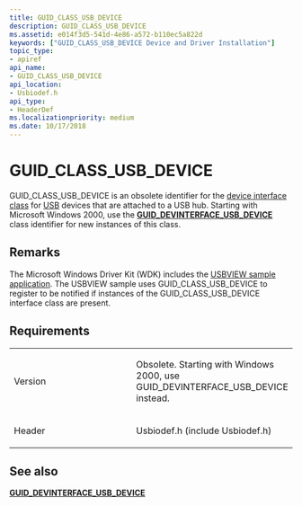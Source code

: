```yaml
---
title: GUID_CLASS_USB_DEVICE
description: GUID_CLASS_USB_DEVICE
ms.assetid: e014f3d5-541d-4e86-a572-b110ec5a822d
keywords: ["GUID_CLASS_USB_DEVICE Device and Driver Installation"]
topic_type:
- apiref
api_name:
- GUID_CLASS_USB_DEVICE
api_location:
- Usbiodef.h
api_type:
- HeaderDef
ms.localizationpriority: medium
ms.date: 10/17/2018
---
```


# GUID_CLASS_USB_DEVICE


GUID_CLASS_USB_DEVICE is an obsolete identifier for the [device interface class](https://msdn.microsoft.com/library/windows/hardware/ff541339) for [USB](https://msdn.microsoft.com/library/windows/hardware/ff538930) devices that are attached to a USB hub. Starting with Microsoft Windows 2000, use the [**GUID_DEVINTERFACE_USB_DEVICE**](guid-devinterface-usb-device.md) class identifier for new instances of this class.

Remarks
-------

The Microsoft Windows Driver Kit (WDK) includes the [USBVIEW sample application](http://go.microsoft.com/fwlink/p/?linkid=256205). The USBVIEW sample uses GUID_CLASS_USB_DEVICE to register to be notified if instances of the GUID_CLASS_USB_DEVICE interface class are present.

Requirements
------------

<table>
<colgroup>
<col width="50%" />
<col width="50%" />
</colgroup>
<tbody>
<tr class="odd">
<td align="left"><p>Version</p></td>
<td align="left"><p>Obsolete. Starting with Windows 2000, use GUID_DEVINTERFACE_USB_DEVICE instead.</p></td>
</tr>
<tr class="even">
<td align="left"><p>Header</p></td>
<td align="left">Usbiodef.h (include Usbiodef.h)</td>
</tr>
</tbody>
</table>

## See also


[**GUID_DEVINTERFACE_USB_DEVICE**](guid-devinterface-usb-device.md)

 

 






